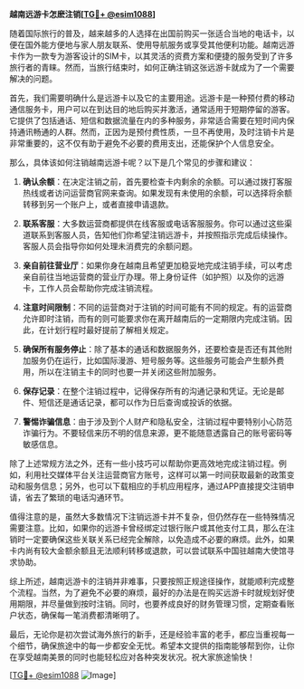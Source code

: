 **越南远游卡怎麽注销[[TG💪+ @esim1088](https://t.me/s/esim1088)]**

随着国际旅行的普及，越来越多的人选择在出国前购买一张适合当地的电话卡，以便在国外能方便地与家人朋友联系、使用导航服务或享受其他便利功能。越南远游卡作为一款专为游客设计的SIM卡，以其灵活的资费方案和便捷的服务受到了许多旅行者的青睐。然而，当旅行结束时，如何正确注销这张远游卡就成为了一个需要解决的问题。

首先，我们需要明确什么是远游卡以及它的主要用途。远游卡是一种预付费的移动通信服务卡，用户可以在到达目的地后购买并激活，通常适用于短期停留的游客。它提供了包括通话、短信和数据流量在内的多种服务，非常适合需要在短时间内保持通讯畅通的人群。然而，正因为是预付费性质，一旦不再使用，及时注销卡片是非常重要的，这不仅有助于避免不必要的费用支出，还能保护个人信息安全。

那么，具体该如何注销越南远游卡呢？以下是几个常见的步骤和建议：

1. **确认余额**：在决定注销之前，首先要检查卡内剩余的余额。可以通过拨打客服热线或者访问运营商官网来查询。如果发现有未使用的余额，可以选择将余额转移到另一个账户上，或者直接申请退款。

2. **联系客服**：大多数运营商都提供在线客服或电话客服服务。你可以通过这些渠道联系到客服人员，告知他们你希望注销远游卡，并按照指示完成后续操作。客服人员会指导你如何处理未消费完的余额问题。

3. **亲自前往营业厅**：如果你身在越南且希望更加稳妥地完成注销手续，可以考虑亲自前往当地运营商的营业厅办理。带上身份证件（如护照）以及你的远游卡，工作人员会帮助你完成注销流程。

4. **注意时间限制**：不同的运营商对于注销的时间可能有不同的规定。有的运营商允许即时注销，而有的则可能要求你在离开越南后的一定期限内完成注销。因此，在计划行程时最好提前了解相关规定。

5. **确保所有服务停止**：除了基本的通话和数据服务外，还要检查是否还有其他附加服务仍在运行，比如国际漫游、短号服务等。这些服务可能会产生额外费用，所以在注销主卡的同时也要一并关闭这些附加服务。

6. **保存记录**：在整个注销过程中，记得保存所有的沟通记录和凭证。无论是邮件、短信还是通话记录，都可以作为日后查询或投诉的依据。

7. **警惕诈骗信息**：由于涉及到个人财产和隐私安全，注销过程中要特别小心防范诈骗行为。不要轻信来历不明的信息来源，更不能随意透露自己的账号密码等敏感信息。

除了上述常规方法之外，还有一些小技巧可以帮助你更高效地完成注销过程。例如，利用社交媒体平台关注运营商官方账号，这样可以第一时间获取最新的政策变动和服务信息；另外，也可以下载相应的手机应用程序，通过APP直接提交注销申请，省去了繁琐的电话沟通环节。

值得注意的是，虽然大多数情况下注销远游卡并不复杂，但仍然存在一些特殊情况需要注意。比如，如果你的远游卡曾经绑定过银行账户或其他支付工具，那么在注销时一定要确保这些关联关系已经完全解除，以免造成不必要的麻烦。此外，如果卡内尚有较大金额余额且无法顺利转移或退款，可以尝试联系中国驻越南大使馆寻求协助。

综上所述，越南远游卡的注销并非难事，只要按照正规途径操作，就能顺利完成整个流程。当然，为了避免不必要的麻烦，最好的办法是在购买远游卡时就规划好使用期限，并尽量做到按时注销。同时，也要养成良好的财务管理习惯，定期查看账户状态，确保每一笔消费都清晰明了。

最后，无论你是初次尝试海外旅行的新手，还是经验丰富的老手，都应当重视每一个细节，确保旅途中的每一步都安全无忧。希望本文提供的指南能够帮到你，让你在享受越南美景的同时也能轻松应对各种突发状况。祝大家旅途愉快！

[[TG💪+ @esim1088](https://t.me/s/esim1088) ![Image](https://i.postimg.cc/4NQfJmqS/Snipaste-2025-05-13-00-14-12.png)]